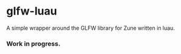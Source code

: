 # glfw-luau

A simple wrapper around the GLFW library for Zune written in luau.

### Work in progress.